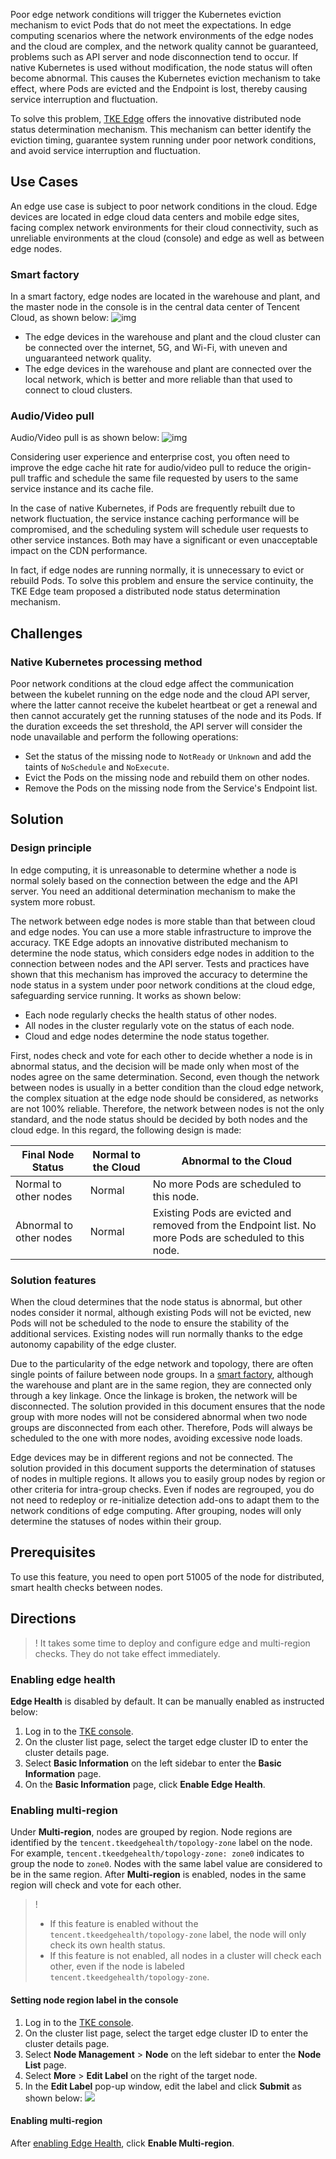 Poor edge network conditions will trigger the Kubernetes eviction mechanism to evict Pods that do not meet the expectations. In edge computing scenarios where the network environments of the edge nodes and the cloud are complex, and the network quality cannot be guaranteed, problems such as API server and node disconnection tend to occur. If native Kubernetes is used without modification, the node status will often become abnormal. This causes the Kubernetes eviction mechanism to take effect, where Pods are evicted and the Endpoint is lost, thereby causing service interruption and fluctuation.  

To solve this problem, [TKE Edge](https://intl.cloud.tencent.com/document/product/457/35390) offers the innovative distributed node status determination mechanism. This mechanism can better identify the eviction timing, guarantee system running under poor network conditions, and avoid service interruption and fluctuation.  

## Use Cases

An edge use case is subject to poor network conditions in the cloud. Edge devices are located in edge cloud data centers and mobile edge sites, facing complex network environments for their cloud connectivity, such as unreliable environments at the cloud (console) and edge as well as between edge nodes.  

### Smart factory[](id:SmartFactory)

In a smart factory, edge nodes are located in the warehouse and plant, and the master node in the console is in the central data center of Tencent Cloud, as shown below:
![img](https://qcloudimg.tencent-cloud.cn/raw/84640ef52fcaa52a85b29b1d34fcebb3.png)

- The edge devices in the warehouse and plant and the cloud cluster can be connected over the internet, 5G, and Wi-Fi, with uneven and unguaranteed network quality.  
- The edge devices in the warehouse and plant are connected over the local network, which is better and more reliable than that used to connect to cloud clusters.  

### Audio/Video pull
Audio/Video pull is as shown below:
![img](https://qcloudimg.tencent-cloud.cn/raw/eabfbc0d849a7aac5cc6e6fbac2f5557.png)

Considering user experience and enterprise cost, you often need to improve the edge cache hit rate for audio/video pull to reduce the origin-pull traffic and schedule the same file requested by users to the same service instance and its cache file.  

In the case of native Kubernetes, if Pods are frequently rebuilt due to network fluctuation, the service instance caching performance will be compromised, and the scheduling system will schedule user requests to other service instances. Both may have a significant or even unacceptable impact on the CDN performance.  

In fact, if edge nodes are running normally, it is unnecessary to evict or rebuild Pods. To solve this problem and ensure the service continuity, the TKE Edge team proposed a distributed node status determination mechanism.  

## Challenges

### Native Kubernetes processing method

Poor network conditions at the cloud edge affect the communication between the kubelet running on the edge node and the cloud API server, where the latter cannot receive the kubelet heartbeat or get a renewal and then cannot accurately get the running statuses of the node and its Pods. If the duration exceeds the set threshold, the API server will consider the node unavailable and perform the following operations:

- Set the status of the missing node to `NotReady` or `Unknown` and add the taints of `NoSchedule` and `NoExecute`.  
- Evict the Pods on the missing node and rebuild them on other nodes.  
- Remove the Pods on the missing node from the Service's Endpoint list.  

## Solution

### Design principle

In edge computing, it is unreasonable to determine whether a node is normal solely based on the connection between the edge and the API server. You need an additional determination mechanism to make the system more robust.  

The network between edge nodes is more stable than that between cloud and edge nodes. You can use a more stable infrastructure to improve the accuracy. TKE Edge adopts an innovative distributed mechanism to determine the node status, which considers edge nodes in addition to the connection between nodes and the API server. Tests and practices have shown that this mechanism has improved the accuracy to determine the node status in a system under poor network conditions at the cloud edge, safeguarding service running. It works as shown below:
- Each node regularly checks the health status of other nodes.
- All nodes in the cluster regularly vote on the status of each node.
- Cloud and edge nodes determine the node status together.

First, nodes check and vote for each other to decide whether a node is in abnormal status, and the decision will be made only when most of the nodes agree on the same determination. Second, even though the network between nodes is usually in a better condition than the cloud edge network, the complex situation at the edge node should be considered, as networks are not 100% reliable. Therefore, the network between nodes is not the only standard, and the node status should be decided by both nodes and the cloud edge. In this regard, the following design is made:

| Final Node Status     | Normal to the Cloud | Abnormal to the Cloud                                                 |
| ---------------- | ------------ | ------------------------------------------------------------ |
| Normal to other nodes | Normal         | No more Pods are scheduled to this node.                                    |
| Abnormal to other nodes | Normal         | Existing Pods are evicted and removed from the Endpoint list. No more Pods are scheduled to this node. |

### Solution features    

When the cloud determines that the node status is abnormal, but other nodes consider it normal, although existing Pods will not be evicted, new Pods will not be scheduled to the node to ensure the stability of the additional services. Existing nodes will run normally thanks to the edge autonomy capability of the edge cluster.  

Due to the particularity of the edge network and topology, there are often single points of failure between node groups. In a [smart factory](#SmartFactory), although the warehouse and plant are in the same region, they are connected only through a key linkage. Once the linkage is broken, the network will be disconnected. The solution provided in this document ensures that the node group with more nodes will not be considered abnormal when two node groups are disconnected from each other. Therefore, Pods will always be scheduled to the one with more nodes, avoiding excessive node loads.  

Edge devices may be in different regions and not be connected. The solution provided in this document supports the determination of statuses of nodes in multiple regions. It allows you to easily group nodes by region or other criteria for intra-group checks. Even if nodes are regrouped, you do not need to redeploy or re-initialize detection add-ons to adapt them to the network conditions of edge computing. After grouping, nodes will only determine the statuses of nodes within their group.  


## Prerequisites

To use this feature, you need to open port 51005 of the node for distributed, smart health checks between nodes.

## Directions
>! It takes some time to deploy and configure edge and multi-region checks. They do not take effect immediately.
>
### Enabling edge health[](id:open)
**Edge Health** is disabled by default. It can be manually enabled as instructed below:
1. Log in to the [TKE console](https://console.cloud.tencent.com/tke2/edge?rid=1).
2. On the cluster list page, select the target edge cluster ID to enter the cluster details page.
3. Select **Basic Information** on the left sidebar to enter the **Basic Information** page.
4. On the **Basic Information** page, click **Enable Edge Health**.

### Enabling multi-region

Under **Multi-region**, nodes are grouped by region. Node regions are identified by the `tencent.tkeedgehealth/topology-zone` label on the node. For example, `tencent.tkeedgehealth/topology-zone: zone0` indicates to group the node to `zone0`. Nodes with the same label value are considered to be in the same region. After **Multi-region** is enabled, nodes in the same region will check and vote for each other.
>! 
>- If this feature is enabled without the `tencent.tkeedgehealth/topology-zone` label, the node will only check its own health status.
>- If this feature is not enabled, all nodes in a cluster will check each other, even if the node is labeled `tencent.tkeedgehealth/topology-zone`.



#### Setting node region label in the console
1. Log in to the [TKE console](https://console.cloud.tencent.com/tke2/edge?rid=1).
2. On the cluster list page, select the target edge cluster ID to enter the cluster details page.
3. Select **Node Management** > **Node** on the left sidebar to enter the **Node List** page.
4. Select **More** > **Edit Label** on the right of the target node.
5. In the **Edit Label** pop-up window, edit the label and click **Submit** as shown below:
![](https://qcloudimg.tencent-cloud.cn/raw/866a3570131ce8d80aed1d522dd51d36.png)

#### Enabling multi-region
After [enabling Edge Health](#open), click **Enable Multi-region**.
